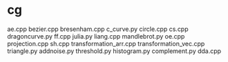 # cg
ae.cpp
bezier.cpp
bresenham.cpp
c_curve.py
circle.cpp
cs.cpp
dragoncurve.py
ff.cpp
julia.py
liang.cpp
mandlebrot.py
oe.cpp
projection.cpp
sh.cpp
transformation_arr.cpp
transformation_vec.cpp
triangle.py
addnoise.py
threshold.py
histogram.py
complement.py
dda.cpp
